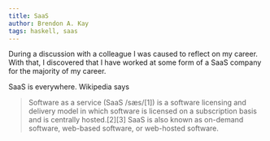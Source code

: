 ```yaml
---
title: SaaS
author: Brendon A. Kay
tags: haskell, saas
---
```


During a discussion with a colleague I was caused to reflect on my career.
With that, I discovered that I have worked at some form of a SaaS company for
the majority of my career.

SaaS is everywhere. Wikipedia says
> Software as a service (SaaS /sæs/[1]) is a software licensing and delivery model in which software is licensed on a subscription basis and is centrally hosted.[2][3] SaaS is also known as on-demand software, web-based software, or web-hosted software.
